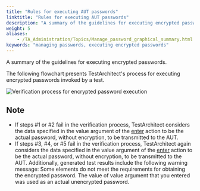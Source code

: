 ```yaml
--- 
title: "Rules for executing AUT passwords"
linktitle: "Rules for executing AUT passwords"
description: "A summary of the guidelines for executing encrypted passwords."
weight: 5
aliases: 
    - /TA_Administration/Topics/Manage_password_graphical_summary.html
keywords: "managing passwords, executing encrypted passwords"
---
```


A summary of the guidelines for executing encrypted passwords.

The following flowchart presents TestArchitect's process for executing encrypted passwords invoked by a test.

![](/images/TA_Administration/Images/Manage_password_flowchart_2.png "Verification process for encrypted password execution")

## Note

-   If steps \#1 or \#2 fail in the verification process, TestArchitect considers the data specified in the value argument of the [enter](/automation-guide/action-based-testing-language/built-in-actions/user-interface-actions/control-element/enter) action to be the actual password, without encryption, to be transmitted to the AUT.
-   If steps \#3, \#4, or \#5 fail in the verification process, TestArchitect again considers the data specified in the value argument of the [enter](/automation-guide/action-based-testing-language/built-in-actions/user-interface-actions/control-element/enter) action to be the actual password, without encryption, to be transmitted to the AUT. Additionally, generated test results include the following warning message: Some elements do not meet the requirements for obtaining the encrypted password. The value of value argument that you entered was used as an actual unencrypted password.



